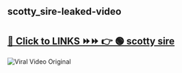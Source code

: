 
 ## scotty_sire-leaked-video 

# <h2><a href="https://clipsfans.com/scotty_sire&ref=git">🔗 Click to LINKS ⏩⏩ 👉 🟢 scotty sire </a></h2>

<a href="https://clipsfans.com/scotty_sire&ref=git" rel="nofollow" data-target="animated-image.originalLink"><img src="https://i.ibb.co.com/xMMVF88/686577567.gif" alt="Viral Video Original" style="max-width: 100%; display: inline-block;" data-target="animated-image.originalImage"></a>
